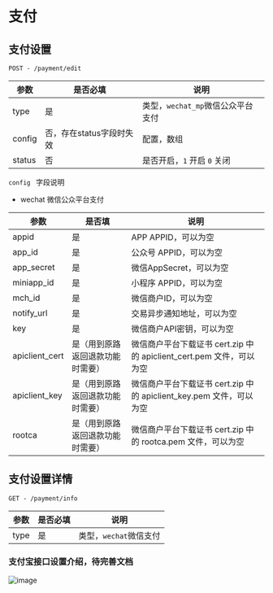 # 支付
## 支付设置

```html
POST - /payment/edit
```

| 参数     | 是否必填            | 说明                     |
| ------ | --------------- | ---------------------- |
| type   | 是               | 类型，`wechat_mp`微信公众平台支付 |
| config | 否，存在status字段时失效 | 配置，数组                  |
| status | 否               | 是否开启，`1` 开启 `0` 关闭     |

`config ` 字段说明

- wechat 微信公众平台支付

| 参数           | 是否填                           | 说明                                                         |
| -------------- | -------------------------------- | ------------------------------------------------------------ |
| appid          | 是                               | APP APPID，可以为空                                          |
| app_id         | 是                               | 公众号 APPID，可以为空                                       |
| app_secret     | 是                               | 微信AppSecret，可以为空                                      |
| miniapp_id     | 是                               | 小程序 APPID，可以为空                                       |
| mch_id         | 是                               | 微信商户ID，可以为空                                         |
| notify_url     | 是                               | 交易异步通知地址，可以为空                                   |
| key            | 是                               | 微信商户API密钥，可以为空                                    |
| apiclient_cert | 是（用到原路返回退款功能时需要） | 微信商户平台下载证书 cert.zip 中的 apiclient_cert.pem 文件，可以为空 |
| apiclient_key  | 是（用到原路返回退款功能时需要） | 微信商户平台下载证书 cert.zip 中的 apiclient_key.pem 文件，可以为空 |
| rootca         | 是（用到原路返回退款功能时需要） | 微信商户平台下载证书 cert.zip 中的 rootca.pem 文件，可以为空 |

## 支付设置详情

```html
GET - /payment/info
```

| 参数 | 是否必填 | 说明                   |
| ---- | -------- | ---------------------- |
| type | 是       | 类型，`wechat`微信支付 |

### 支付宝接口设置介绍，待完善文档

![image](https://ws1.sinaimg.cn/large/006tNbRwgy1fykkj60k0aj318w0towh6.jpg)